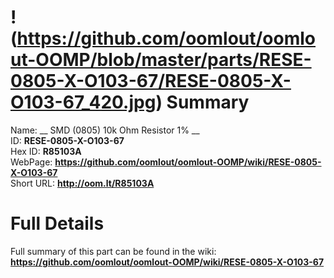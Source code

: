 
!(https://github.com/oomlout/oomlout-OOMP/blob/master/parts/RESE-0805-X-O103-67/RESE-0805-X-O103-67_420.jpg)
Summary
=================
  
Name: __ SMD (0805) 10k Ohm Resistor 1% __    
ID: __RESE-0805-X-O103-67__   
Hex ID: __R85103A__   
WebPage: __https://github.com/oomlout/oomlout-OOMP/wiki/RESE-0805-X-O103-67__   
Short URL: __http://oom.lt/R85103A__   

Full Details
==========================
Full summary of this part can be found in the wiki:   
__https://github.com/oomlout/oomlout-OOMP/wiki/RESE-0805-X-O103-67__    

